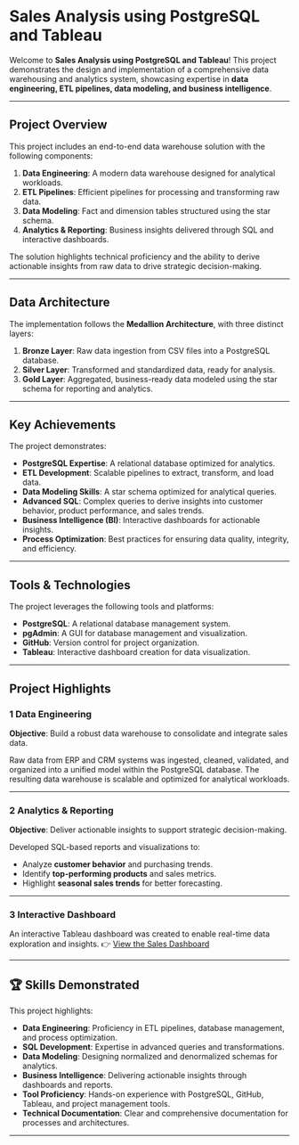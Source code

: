 # Sales Analysis using PostgreSQL and Tableau

Welcome to **Sales Analysis using PostgreSQL and Tableau**!
This project demonstrates the design and implementation of a comprehensive data warehousing and analytics system, showcasing expertise in **data engineering, ETL pipelines, data modeling, and business intelligence**.

---

## Project Overview

This project includes an end-to-end data warehouse solution with the following components:

1. **Data Engineering**: A modern data warehouse designed for analytical workloads.
2. **ETL Pipelines**: Efficient pipelines for processing and transforming raw data.
3. **Data Modeling**: Fact and dimension tables structured using the star schema.
4. **Analytics & Reporting**: Business insights delivered through SQL and interactive dashboards.

The solution highlights technical proficiency and the ability to derive actionable insights from raw data to drive strategic decision-making.

---

##  Data Architecture

The implementation follows the **Medallion Architecture**, with three distinct layers:

1. **Bronze Layer**: Raw data ingestion from CSV files into a PostgreSQL database.
2. **Silver Layer**: Transformed and standardized data, ready for analysis.
3. **Gold Layer**: Aggregated, business-ready data modeled using the star schema for reporting and analytics.

---

## Key Achievements

The project demonstrates:

* **PostgreSQL Expertise**: A relational database optimized for analytics.
* **ETL Development**: Scalable pipelines to extract, transform, and load data.
* **Data Modeling Skills**: A star schema optimized for analytical queries.
* **Advanced SQL**: Complex queries to derive insights into customer behavior, product performance, and sales trends.
* **Business Intelligence (BI)**: Interactive dashboards for actionable insights.
* **Process Optimization**: Best practices for ensuring data quality, integrity, and efficiency.

---

## Tools & Technologies

The project leverages the following tools and platforms:

* **PostgreSQL**: A relational database management system.
* **pgAdmin**: A GUI for database management and visualization.
* **GitHub**: Version control for project organization.
* **Tableau**: Interactive dashboard creation for data visualization.

---

## Project Highlights

### 1️ Data Engineering

**Objective**: Build a robust data warehouse to consolidate and integrate sales data.

Raw data from ERP and CRM systems was ingested, cleaned, validated, and organized into a unified model within the PostgreSQL database. The resulting data warehouse is scalable and optimized for analytical workloads.

---

### 2️ Analytics & Reporting

**Objective**: Deliver actionable insights to support strategic decision-making.

Developed SQL-based reports and visualizations to:

* Analyze **customer behavior** and purchasing trends.
* Identify **top-performing products** and sales metrics.
* Highlight **seasonal sales trends** for better forecasting.

---

### 3️ Interactive Dashboard

An interactive Tableau dashboard was created to enable real-time data exploration and insights.
👉 [View the Sales Dashboard](https://public.tableau.com/app/profile/aayush.pandey4569/viz/SalesDashboard_17498546989540/salesdashboard)

---

## 🏆 Skills Demonstrated

This project highlights:

* **Data Engineering**: Proficiency in ETL pipelines, database management, and process optimization.
* **SQL Development**: Expertise in advanced queries and transformations.
* **Data Modeling**: Designing normalized and denormalized schemas for analytics.
* **Business Intelligence**: Delivering actionable insights through dashboards and reports.
* **Tool Proficiency**: Hands-on experience with PostgreSQL, GitHub, Tableau, and project management tools.
* **Technical Documentation**: Clear and comprehensive documentation for processes and architectures.

---
 
